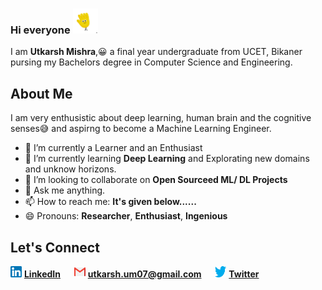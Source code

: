 ### Hi everyone <img src="https://github.com/utkarsh0702/utkarsh0702/blob/master/images/source.gif" width="40" height="40" />

I am **Utkarsh Mishra**,:grinning: a final year undergraduate from UCET, Bikaner pursing my Bachelors degree in Computer Science and Engineering.

## About Me

I am very enthusistic about deep learning, human brain and the cognitive senses:sweat_smile: and aspirng to become a Machine Learning Engineer.

- 🔭 I’m currently a Learner and an Enthusiast
- 🌱 I’m currently learning **Deep Learning** and Explorating new domains and unknow horizons. 
- 👯 I’m looking to collaborate on **Open Sourceed ML/ DL Projects**
- 💬 Ask me anything.
- 📫 How to reach me: **It's given below......**
- 😄 Pronouns: **Researcher**, **Enthusiast**, **Ingenious**


## Let's Connect

<img src="https://github.com/utkarsh0702/utkarsh0702/blob/master/images/linkedin.png" width="18" height="18"/> [**LinkedIn**](https://www.linkedin.com/in/um07/) &emsp; 
<img src="https://github.com/utkarsh0702/utkarsh0702/blob/master/images/gmail.png" alt="logo" width="18" height="18"/> **utkarsh.um07@gmail.com** &emsp; 
<img src="https://github.com/utkarsh0702/utkarsh0702/blob/master/images/twitter.png" alt="logo" width="18" height="18"/> [**Twitter**](https://twitter.com/Utkarsh10016500)

